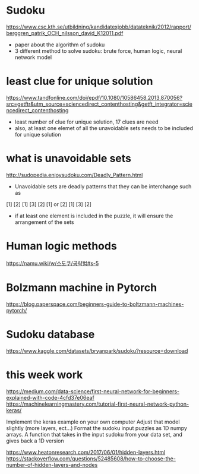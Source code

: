 # Sudoku
https://www.csc.kth.se/utbildning/kandidatexjobb/datateknik/2012/rapport/berggren_patrik_OCH_nilsson_david_K12011.pdf 
- paper about the algorithm of sudoku
- 3 different method to solve sudoku: brute force, human logic, neural network model

# least clue for unique solution
https://www.tandfonline.com/doi/epdf/10.1080/10586458.2013.870056?src=getftr&utm_source=sciencedirect_contenthosting&getft_integrator=sciencedirect_contenthosting
- least number of clue for unique solution, 17 clues are need
- also, at least one elemet of all the unavoidable sets needs to be included for unique solution

# what is unavoidable sets
http://sudopedia.enjoysudoku.com/Deadly_Pattern.html
- Unavoidable sets are deadly patterns that they can be interchange such as

[1]    [2]                  [1]    [3]
[2]    [1]      or          [2]    [1]
                            [3]    [2]
- if at least one element is included in the puzzle, it will ensure the arrangement of the sets

# Human logic methods
https://namu.wiki/w/스도쿠/공략법#s-5

# Bolzmann machine in Pytorch
https://blog.paperspace.com/beginners-guide-to-boltzmann-machines-pytorch/


# Sudoku database
https://www.kaggle.com/datasets/bryanpark/sudoku?resource=download


# this week work
https://medium.com/data-science/first-neural-network-for-beginners-explained-with-code-4cfd37e06eaf
https://machinelearningmastery.com/tutorial-first-neural-network-python-keras/

Implement the keras example on your own computer
Adjust that model slightly (more layers, ect…)
Format the sudoku input puzzles as 1D numpy arrays. A function that takes in the input sudoku from your data set, and gives back a 1D version

https://www.heatonresearch.com/2017/06/01/hidden-layers.html
https://stackoverflow.com/questions/52485608/how-to-choose-the-number-of-hidden-layers-and-nodes
